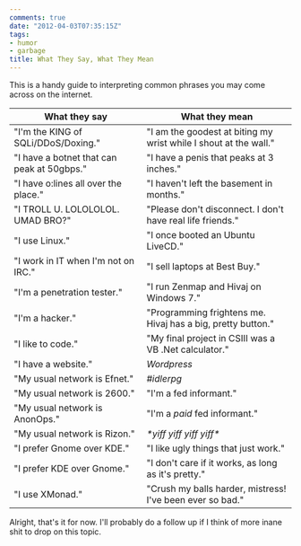 ```yaml
---
comments: true
date: "2012-04-03T07:35:15Z"
tags:
- humor
- garbage
title: What They Say, What They Mean
---
```


This is a handy guide to interpreting common phrases you may come across on the
internet.

What they say                              | What they mean
-------------------------------------------|-------------------------------------------
"I'm the KING of SQLi/DDoS/Doxing."        | "I am the goodest at biting my wrist while I shout at the wall."
"I have a botnet that can peak at 50gbps." | "I have a penis that peaks at 3 inches."
"I have o:lines all over the place."       | "I haven't left the basement in months."
"I TROLL U. LOLOLOLOL. UMAD BRO?"          | "Please don't disconnect. I don't have real life friends."
"I use Linux."                             | "I once booted an Ubuntu LiveCD."
"I work in IT when I'm not on IRC."        | "I sell laptops at Best Buy."
"I'm a penetration tester."                | "I run Zenmap and Hivaj on Windows 7."
"I'm a hacker."                            | "Programming frightens me. Hivaj has a big, pretty button."
"I like to code."                          | "My final project in CSIII was a VB .Net calculator."
"I have a website."                        | *Wordpress*
"My usual network is Efnet."               | *\#idlerpg*
"My usual network is 2600."                | "I'm a fed informant."
"My usual network is AnonOps."             | "I'm a *paid* fed informant."
"My usual network is Rizon."               | *\*yiff yiff yiff yiff\**
"I prefer Gnome over KDE."                 | "I like ugly things that just work."
"I prefer KDE over Gnome."                 | "I don't care if it works, as long as it's pretty."
"I use XMonad."                            | "Crush my balls harder, mistress! I've been ever so bad."

Alright, that's it for now. I'll probably do a follow up if I think of more
inane shit to drop on this topic.
